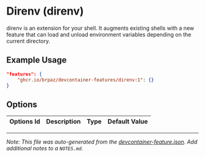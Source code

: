 
# Direnv (direnv)

direnv is an extension for your shell. It augments existing shells with a new feature that can load and unload environment variables depending on the current directory.

## Example Usage

```json
"features": {
    "ghcr.io/brpaz/devcontainer-features/direnv:1": {}
}
```

## Options

| Options Id | Description | Type | Default Value |
|-----|-----|-----|-----|




---

_Note: This file was auto-generated from the [devcontainer-feature.json](https://github.com/brpaz/devcontainer-features/blob/main/src/direnv/devcontainer-feature.json).  Add additional notes to a `NOTES.md`._
